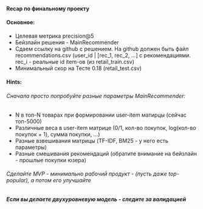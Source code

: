 #### Recap по финальному проекту

#### Основное:
- Целевая метрика precision@5
- Бейзлайн решения - MainRecommender
- Сдаем ссылку на github с решением. На github должен быть файл recommendations.csv (user_id | [rec_1, rec_2, ...] с рекомендациями. rec_i - реальные id item-ов (из retail_train.csv)
- Минимальный скор на Тесте 0.18 (retail_test.csv)

#### Hints:

###### Сначала просто попробуйте разные параметры MainRecommender:

- N в топ-N товарах при формировании user-item матирцы (сейчас топ-5000)
- Различные веса в user-item матрице (0/1, кол-во покупок, log(кол-во покупок + 1), сумма покупки, ...)
- Разные взвешивания матрицы (TF-IDF, BM25 - у него есть параметры)
- Разные смешивания рекомендаций (обратите внимание на бейзлайн - прошлые покупки юзера)

###### Сделайте MVP - минимально рабочий продукт - (пусть даже top-popular), а потом его улучшайте

##### Если вы делаете двухуровневую модель - следите за валидацией


